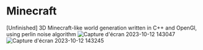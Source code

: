 # Minecraft
[Unfinished] 3D Minecraft-like world generation written in C++ and OpenGl, using perlin noise algorithm
![Capture d'écran 2023-10-12 143047](https://github.com/Patoche692/Minecraft/assets/54531293/f49789ea-8b51-4f3d-b9d3-70506c9db2be)
![Capture d'écran 2023-10-12 143245](https://github.com/Patoche692/Minecraft/assets/54531293/e3d6e3e0-8c3c-4945-a16a-b6d6bb9d6ddd)
